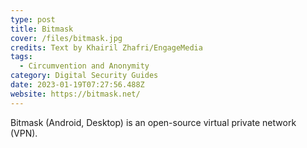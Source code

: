 ```yaml
---
type: post
title: Bitmask
cover: /files/bitmask.jpg
credits: Text by Khairil Zhafri/EngageMedia
tags:
  - Circumvention and Anonymity
category: Digital Security Guides
date: 2023-01-19T07:27:56.488Z
website: https://bitmask.net/
---
```

Bitmask (Android, Desktop) is an open-source virtual private network (VPN).